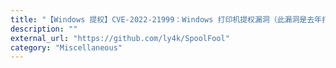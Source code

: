 ```yaml
---
title: "【Windows 提权】CVE-2022-21999：Windows 打印机提权漏洞（此漏洞是去年打印机提权漏洞Printnightmare的续集）"
description: ""
external_url: "https://github.com/ly4k/SpoolFool"
category: "Miscellaneous"
---
```

